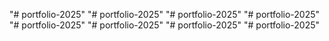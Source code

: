 "# portfolio-2025" 
"# portfolio-2025" 
"# portfolio-2025" 
"# portfolio-2025" 
"# portfolio-2025" 
"# portfolio-2025" 
"# portfolio-2025" 
"# portfolio-2025" 
